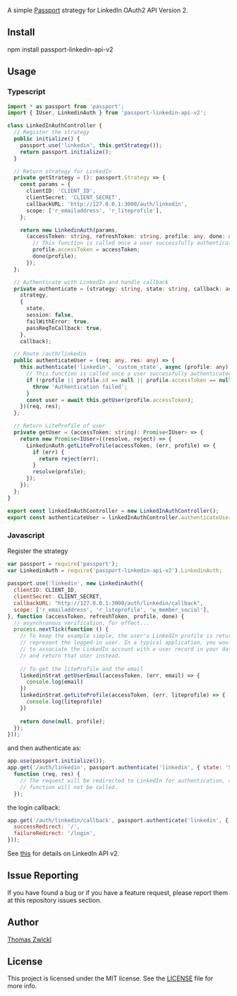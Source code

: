 A simple [Passport](http://passportjs.org/) strategy for LinkedIn OAuth2 API Version 2.

## Install

  npm install passport-linkedin-api-v2

## Usage
### Typescript

~~~typescript
import * as passport from 'passport';
import { IUser, LinkedinAuth } from 'passport-linkedin-api-v2';

class LinkedInAuthController {
  // Register the strategy
  public initialize() {
    passport.use('linkedin', this.getStrategy());
    return passport.initialize();
  }

  // Return strategy for LinkedIn
  private getStrategy = (): passport.Strategy => {
    const params = {
      clientID: 'CLIENT_ID',
      clientSecret: 'CLIENT_SECRET',
      callbackURL: 'http://127.0.0.1:3000/auth/linkedin',
      scope: ['r_emailaddress', 'r_liteprofile'],
    };

    return new LinkedinAuth(params,
      (accessToken: string, refreshToken: string, profile: any, done: any) => {
        // This function is called once a user successfully authenticated
        profile.accessToken = accessToken;
        done(profile);
      });
  };

  // Authenticate with LinkedIn and handle callback
  private authenticate = (strategy: string, state: string, callback: any) => passport.authenticate(
    strategy,
    {
      state,
      session: false,
      failWithError: true,
      passReqToCallback: true,
    },
    callback);

  // Route /auth/linkedin
  public authenticateUser = (req: any, res: any) => {
    this.authenticate('linkedin', 'custom_state', async (profile: any) => {
      // This function is called once a user successfully authenticated
      if (!profile || profile.id == null || profile.accessToken == null) {
        throw 'Authentication failed';
      }
      const user = await this.getUser(profile.accessToken);
    })(req, res);
  };

  // Return LiteProfile of user
  private getUser = (accessToken: string): Promise<IUser> => {
    return new Promise<IUser>((resolve, reject) => {
      LinkedinAuth.getLiteProfile(accessToken, (err, profile) => {
        if (err) {
          return reject(err);
        }
        resolve(profile);
      });
    });
  };
}

export const linkedInAuthController = new LinkedInAuthController();
export const authenticateUser = linkedInAuthController.authenticateUser;
~~~

### Javascript
Register the strategy
~~~javascript
var passport = require('passport');
var LinkedinAuth = require('passport-linkedin-api-v2').LinkedinAuth;
 
passport.use('linkedin', new LinkedinAuth({
  clientID: CLIENT_ID,
  clientSecret: CLIENT_SECRET,
  callbackURL: "http://127.0.0.1:3000/auth/linkedin/callback",
  scope: ['r_emailaddress', 'r_liteprofile', 'w_member_social'],
}, function (accessToken, refreshToken, profile, done) {
  // asynchronous verification, for effect...
  process.nextTick(function () {
    // To keep the example simple, the user's LinkedIn profile is returned to
    // represent the logged-in user. In a typical application, you would want
    // to associate the LinkedIn account with a user record in your database,
    // and return that user instead.
    
    // To get the liteProfile and the email
    linkedinStrat.getUserEmail(accessToken, (err, email) => {
      console.log(email)
    })
    linkedinStrat.getLiteProfile(accessToken, (err, liteprofile) => {
      console.log(liteprofile)
    })
    
    return done(null, profile);
  });
}));
~~~
and then authenticate as:
~~~javascript
app.use(passport.initialize());
app.get('/auth/linkedin', passport.authenticate('linkedin', { state: 'SOME STATE' }),
  function (req, res) {
    // The request will be redirected to LinkedIn for authentication, so this
    // function will not be called.
  });
~~~
the login callback:
~~~javascript
app.get('/auth/linkedin/callback', passport.authenticate('linkedin', {
  successRedirect: '/',
  failureRedirect: '/login',
}));
~~~

See [this](https://docs.microsoft.com/en-us/linkedin/consumer/) for details on LinkedIn API v2.

## Issue Reporting

If you have found a bug or if you have a feature request, please report them at this repository issues section.

## Author

[Thomas Zwickl](https://github.com/tzwickl)

## License

This project is licensed under the MIT license. See the [LICENSE](LICENSE) file for more info.
